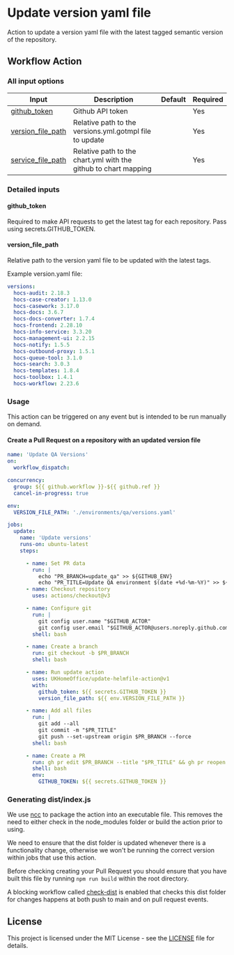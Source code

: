 # Update version yaml file

Action to update a version yaml file with the latest tagged semantic version of the repository.

## Workflow Action

### All input options

| Input                                   | Description                                     | Default | Required |
|-----------------------------------------|-------------------------------------------------|---------|----------|
| [github_token](#github_token)           | Github API token                                |         | Yes      |
| [version_file_path](#version_file_path) | Relative path to the versions.yml.gotmpl file to update |     | Yes       |
| [service_file_path](#service_file_path) | Relative path to the chart.yml with the github to chart mapping |     | Yes       |


### Detailed inputs

#### github_token

Required to make API requests to get the latest tag for each repository. Pass using secrets.GITHUB_TOKEN.

#### version_file_path

Relative path to the version yaml file to be updated with the latest tags.

Example version.yaml file:

```yaml 
versions:
  hocs-audit: 2.18.3
  hocs-case-creator: 1.13.0
  hocs-casework: 3.17.0
  hocs-docs: 3.6.7
  hocs-docs-converter: 1.7.4
  hocs-frontend: 2.28.10
  hocs-info-service: 3.3.20
  hocs-management-ui: 2.2.15
  hocs-notify: 1.5.5
  hocs-outbound-proxy: 1.5.1
  hocs-queue-tool: 3.1.0
  hocs-search: 3.0.3
  hocs-templates: 1.8.4
  hocs-toolbox: 1.4.1
  hocs-workflow: 2.23.6
```

### Usage

This action can be triggered on any event but is intended to be run manually on demand.

#### Create a Pull Request on a repository with an updated version file

```yaml
name: 'Update QA Versions'
on:
  workflow_dispatch:

concurrency:
  group: ${{ github.workflow }}-${{ github.ref }}
  cancel-in-progress: true

env:
  VERSION_FILE_PATH: './environments/qa/versions.yaml'

jobs:
  update:
    name: 'Update versions'
    runs-on: ubuntu-latest
    steps:

      - name: Set PR data
        run: |
          echo "PR_BRANCH=update_qa" >> ${GITHUB_ENV}
          echo "PR_TITLE=Update QA environment $(date +%d-%m-%Y)" >> ${GITHUB_ENV}
      - name: Checkout repository
        uses: actions/checkout@v3

      - name: Configure git
        run: |
          git config user.name "$GITHUB_ACTOR"
          git config user.email "$GITHUB_ACTOR@users.noreply.github.com"
        shell: bash

      - name: Create a branch
        run: git checkout -b $PR_BRANCH
        shell: bash

      - name: Run update action
        uses: UKHomeOffice/update-helmfile-action@v1
        with:
          github_token: ${{ secrets.GITHUB_TOKEN }}
          version_file_path: ${{ env.VERSION_FILE_PATH }}

      - name: Add all files
        run: |
          git add --all
          git commit -m "$PR_TITLE"
          git push --set-upstream origin $PR_BRANCH --force
        shell: bash

      - name: Create a PR
        run: gh pr edit $PR_BRANCH --title "$PR_TITLE" && gh pr reopen $PR_BRANCH || gh pr create --fill -B main -H $PR_BRANCH
        shell: bash
        env:
          GITHUB_TOKEN: ${{ secrets.GITHUB_TOKEN }}

```

### Generating dist/index.js

We use [ncc](https://github.com/vercel/ncc) to package the action into an executable file.
This removes the need to either check in the node_modules folder or build the action prior to using.

We need to ensure that the dist folder is updated whenever there is a functionality change, otherwise we won't be running the correct version within jobs that use this action.

Before checking creating your Pull Request you should ensure that you have built this file by running `npm run build` within the root directory.

A blocking workflow called [check-dist](.github/workflows/check-dist.yml) is enabled that checks this dist folder for changes happens at both push to main and on pull request events.

## License

This project is licensed under the MIT License - see the [LICENSE](LICENSE) file for details.
